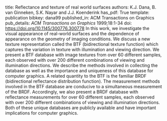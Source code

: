 title: Reflectance and texture of real world surfaces
authors: K.J. Dana, B. van Ginneken, S.K. Nayar and J.J. Koenderink
has_pdf: True
template: publication
bibkey: dana99
published_in: ACM Transactions on Graphics
pub_details: <i>ACM Transactions on Graphics</i> 1999;18:1-34
doi: https://doi.org/10.1145/300776.300778
In this work, we investigate the visual appearance of real-world surfaces and the dependence of appearance on the geometry of imaging conditions. We discuss a new texture representation called the BTF (bidirectional texture function) which captures the variation in texture with illumination and viewing direction. We present a BTF database with image textures from over 60 different samples, each observed with over 200 different combinations of viewing and illumination directions. We describe the methods involved in collecting the database as well as the importance and uniqueness of this database for computer graphics. A related quantity to the BTF is the familiar BRDF (bidirectional reflectance distribution function). The measurement methods involved in the BTF database are conducive to a simultaneous measurement of the BRDF. Accordingly, we also present a BRDF database with reflectance measurements for over 60 different samples, each observed with over 200 different combinations of viewing and illumination directions. Both of these unique databases are publicly available and have important implications for computer graphics.

